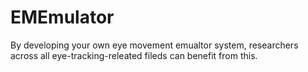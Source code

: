 # EMEmulator
By developing your own eye movement emualtor system, researchers across all eye-tracking-releated fileds can benefit from this.
